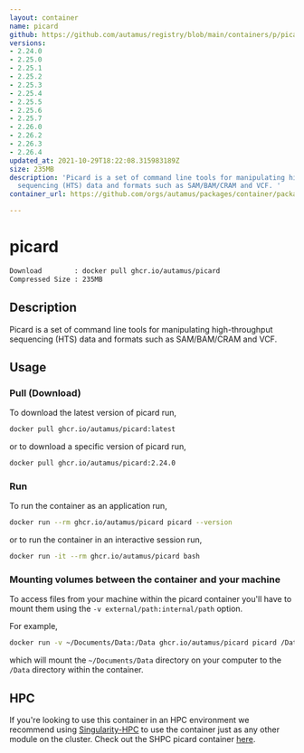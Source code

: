 ```yaml
---
layout: container
name: picard
github: https://github.com/autamus/registry/blob/main/containers/p/picard/spack.yaml
versions:
- 2.24.0
- 2.25.0
- 2.25.1
- 2.25.2
- 2.25.3
- 2.25.4
- 2.25.5
- 2.25.6
- 2.25.7
- 2.26.0
- 2.26.2
- 2.26.3
- 2.26.4
updated_at: 2021-10-29T18:22:08.315983189Z
size: 235MB
description: 'Picard is a set of command line tools for manipulating high-throughput
  sequencing (HTS) data and formats such as SAM/BAM/CRAM and VCF. '
container_url: https://github.com/orgs/autamus/packages/container/package/picard

---
```

# picard
```bash 
Download        : docker pull ghcr.io/autamus/picard
Compressed Size : 235MB
```

## Description
Picard is a set of command line tools for manipulating high-throughput sequencing (HTS) data and formats such as SAM/BAM/CRAM and VCF. 

## Usage
### Pull (Download)
To download the latest version of picard run,

```bash
docker pull ghcr.io/autamus/picard:latest
```

or to download a specific version of picard run,

```bash
docker pull ghcr.io/autamus/picard:2.24.0
```
### Run
To run the container as an application run,
```bash
docker run --rm ghcr.io/autamus/picard picard --version
```

or to run the container in an interactive session run,
```bash
docker run -it --rm ghcr.io/autamus/picard bash
```

### Mounting volumes between the container and your machine
To access files from your machine within the picard container you'll have to mount them using the `-v external/path:internal/path` option.

For example,
```bash
docker run -v ~/Documents/Data:/Data ghcr.io/autamus/picard picard /Data/myData.csv
```
which will mount the `~/Documents/Data` directory on your computer to the `/Data` directory within the container.

## HPC
If you're looking to use this container in an HPC environment we recommend using [Singularity-HPC](https://singularity-hpc.readthedocs.io) to use the container just as any other module on the cluster. Check out the SHPC picard container [here](https://singularityhub.github.io/singularity-hpc/r/ghcr.io-autamus-picard/).